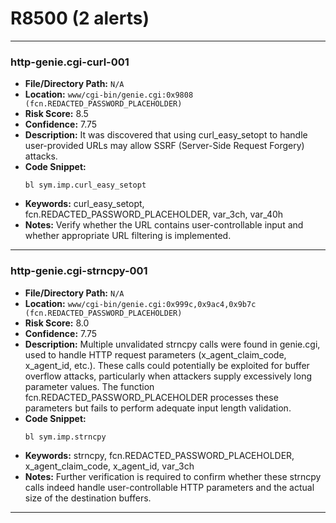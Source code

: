 # R8500 (2 alerts)

---

### http-genie.cgi-curl-001

- **File/Directory Path:** `N/A`
- **Location:** `www/cgi-bin/genie.cgi:0x9808 (fcn.REDACTED_PASSWORD_PLACEHOLDER)`
- **Risk Score:** 8.5
- **Confidence:** 7.75
- **Description:** It was discovered that using curl_easy_setopt to handle user-provided URLs may allow SSRF (Server-Side Request Forgery) attacks.
- **Code Snippet:**
  ```
  bl sym.imp.curl_easy_setopt
  ```
- **Keywords:** curl_easy_setopt, fcn.REDACTED_PASSWORD_PLACEHOLDER, var_3ch, var_40h
- **Notes:** Verify whether the URL contains user-controllable input and whether appropriate URL filtering is implemented.

---
### http-genie.cgi-strncpy-001

- **File/Directory Path:** `N/A`
- **Location:** `www/cgi-bin/genie.cgi:0x999c,0x9ac4,0x9b7c (fcn.REDACTED_PASSWORD_PLACEHOLDER)`
- **Risk Score:** 8.0
- **Confidence:** 7.75
- **Description:** Multiple unvalidated strncpy calls were found in genie.cgi, used to handle HTTP request parameters (x_agent_claim_code, x_agent_id, etc.). These calls could potentially be exploited for buffer overflow attacks, particularly when attackers supply excessively long parameter values. The function fcn.REDACTED_PASSWORD_PLACEHOLDER processes these parameters but fails to perform adequate input length validation.
- **Code Snippet:**
  ```
  bl sym.imp.strncpy
  ```
- **Keywords:** strncpy, fcn.REDACTED_PASSWORD_PLACEHOLDER, x_agent_claim_code, x_agent_id, var_3ch
- **Notes:** Further verification is required to confirm whether these strncpy calls indeed handle user-controllable HTTP parameters and the actual size of the destination buffers.

---
